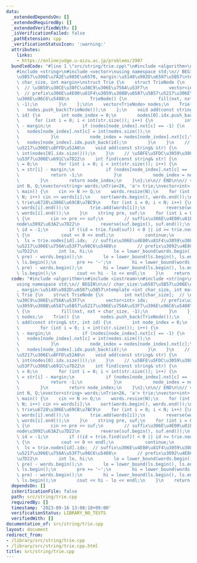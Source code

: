 ```yaml
---
data:
  _extendedDependsOn: []
  _extendedRequiredBy: []
  _extendedVerifiedWith: []
  _isVerificationFailed: false
  _pathExtension: cpp
  _verificationStatusIcon: ':warning:'
  attributes:
    links:
    - https://onlinejudge.u-aizu.ac.jp/problems/2907
  bundledCode: "#line 1 \"src/string/trie.cpp\"\n#include <algorithm>\n#include <iostream>\n\
    #include <string>\n#include <vector>\nusing namespace std;\n// BEGIN\n\n// char_size:\u6587\
    \u5B57\u306E\u7A2E\u985E\u6570, margin:\u5148\u982D\u6587\u5B57\ntemplate <int\
    \ char_size, int margin>\nstruct Trie {\n    struct TrieNode {\n        int nxt[char_size];\
    \  // \u5B50\u30CE\u30FC\u30C9\u306E\u756A\u53F7\n        vector<int> idx;   \
    \  // prefix\u306E\u4E00\u81F4\u3059\u308B\u6587\u5B57\u5217\u306E\u756A\u53F7\
    \u306E\u96C6\u5408\n        TrieNode() {\n            fill(nxt, nxt + char_size,\
    \ -1);\n        }\n    };\n\n    vector<TrieNode> nodes;\n    Trie() {\n     \
    \   nodes.push_back(TrieNode());\n    };\n    void add(const string& str, int\
    \ id) {\n        int node_index = 0;\n        nodes[0].idx.push_back(id);\n  \
    \      for (int i = 0; i < int(str.size()); i++) {\n            int c = str[i]\
    \ - margin;\n            if (nodes[node_index].nxt[c] == -1) {\n             \
    \   nodes[node_index].nxt[c] = int(nodes.size());\n                nodes.push_back(TrieNode());\n\
    \            }\n            node_index = nodes[node_index].nxt[c];\n         \
    \   nodes[node_index].idx.push_back(id);\n        }\n    }\n    // \u6587\u5B57\
    \u5217\u306E\u8FFD\u52A0\n    void add(const string& str) {\n        add(str,\
    \ int(nodes[0].idx.size()));\n    }\n    // \u5BFE\u5FDC\u3059\u308Bnode\u756A\
    \u53F7\u306E\u691C\u7D22\n    int find(const string& str) {\n        int node_index\
    \ = 0;\n        for (int i = 0; i < int(str.size()); i++) {\n            int c\
    \ = str[i] - margin;\n            if (nodes[node_index].nxt[c] == -1) {\n    \
    \            return -1;\n            }\n            node_index = nodes[node_index].nxt[c];\n\
    \        }\n        return node_index;\n    }\n};\n\n// END\n\n// varify\n// https://onlinejudge.u-aizu.ac.jp/problems/2907\n\
    int N, Q;\nvector<string> words;\nTrie<26, 'a'> trie;\nvector<int> ls;\n\nint\
    \ main() {\n    cin >> N >> Q;\n    words.resize(N);\n    for (int i = 0; i <\
    \ N; i++) cin >> words[i];\n    sort(words.begin(), words.end());\n    // suffix\
    \ trie\u6728\u306E\u69CB\u7BC9\n    for (int i = 0; i < N; i++) {\n        reverse(words[i].begin(),\
    \ words[i].end());\n        trie.add(words[i]);\n        reverse(words[i].begin(),\
    \ words[i].end());\n    }\n    string pre, suf;\n    for (int i = 0; i < Q; i++)\
    \ {\n        cin >> pre >> suf;\n        // suffix\u306E\u4E00\u81F4\u3059\u308B\
    node\u3092\u63A2\u7D22\n        reverse(suf.begin(), suf.end());\n        int\
    \ id = -1;\n        if ((id = trie.find(suf)) < 0 || id >= trie.nodes.size())\
    \ {\n            cout << 0 << endl;\n            continue;\n        }\n      \
    \  ls = trie.nodes[id].idx;  // suffix\u306E\u4E00\u81F4\u3059\u308B\u6587\u5B57\
    \u5217\u306E\u756A\u53F7\u96C6\u5408\n        // prefix\u3092\u4E8C\u5206\u63A2\
    \u7D22\n        int lo, hi;\n        lo = lower_bound(words.begin(), words.end(),\
    \ pre) - words.begin();\n        lo = lower_bound(ls.begin(), ls.end(), lo) -\
    \ ls.begin();\n        pre += '~';\n        hi = lower_bound(words.begin(), words.end(),\
    \ pre) - words.begin();\n        hi = lower_bound(ls.begin(), ls.end(), hi) -\
    \ ls.begin();\n        cout << hi - lo << endl;\n    }\n    return 0;\n}\n"
  code: "#include <algorithm>\n#include <iostream>\n#include <string>\n#include <vector>\n\
    using namespace std;\n// BEGIN\n\n// char_size:\u6587\u5B57\u306E\u7A2E\u985E\u6570\
    , margin:\u5148\u982D\u6587\u5B57\ntemplate <int char_size, int margin>\nstruct\
    \ Trie {\n    struct TrieNode {\n        int nxt[char_size];  // \u5B50\u30CE\u30FC\
    \u30C9\u306E\u756A\u53F7\n        vector<int> idx;     // prefix\u306E\u4E00\u81F4\
    \u3059\u308B\u6587\u5B57\u5217\u306E\u756A\u53F7\u306E\u96C6\u5408\n        TrieNode()\
    \ {\n            fill(nxt, nxt + char_size, -1);\n        }\n    };\n\n    vector<TrieNode>\
    \ nodes;\n    Trie() {\n        nodes.push_back(TrieNode());\n    };\n    void\
    \ add(const string& str, int id) {\n        int node_index = 0;\n        nodes[0].idx.push_back(id);\n\
    \        for (int i = 0; i < int(str.size()); i++) {\n            int c = str[i]\
    \ - margin;\n            if (nodes[node_index].nxt[c] == -1) {\n             \
    \   nodes[node_index].nxt[c] = int(nodes.size());\n                nodes.push_back(TrieNode());\n\
    \            }\n            node_index = nodes[node_index].nxt[c];\n         \
    \   nodes[node_index].idx.push_back(id);\n        }\n    }\n    // \u6587\u5B57\
    \u5217\u306E\u8FFD\u52A0\n    void add(const string& str) {\n        add(str,\
    \ int(nodes[0].idx.size()));\n    }\n    // \u5BFE\u5FDC\u3059\u308Bnode\u756A\
    \u53F7\u306E\u691C\u7D22\n    int find(const string& str) {\n        int node_index\
    \ = 0;\n        for (int i = 0; i < int(str.size()); i++) {\n            int c\
    \ = str[i] - margin;\n            if (nodes[node_index].nxt[c] == -1) {\n    \
    \            return -1;\n            }\n            node_index = nodes[node_index].nxt[c];\n\
    \        }\n        return node_index;\n    }\n};\n\n// END\n\n// varify\n// https://onlinejudge.u-aizu.ac.jp/problems/2907\n\
    int N, Q;\nvector<string> words;\nTrie<26, 'a'> trie;\nvector<int> ls;\n\nint\
    \ main() {\n    cin >> N >> Q;\n    words.resize(N);\n    for (int i = 0; i <\
    \ N; i++) cin >> words[i];\n    sort(words.begin(), words.end());\n    // suffix\
    \ trie\u6728\u306E\u69CB\u7BC9\n    for (int i = 0; i < N; i++) {\n        reverse(words[i].begin(),\
    \ words[i].end());\n        trie.add(words[i]);\n        reverse(words[i].begin(),\
    \ words[i].end());\n    }\n    string pre, suf;\n    for (int i = 0; i < Q; i++)\
    \ {\n        cin >> pre >> suf;\n        // suffix\u306E\u4E00\u81F4\u3059\u308B\
    node\u3092\u63A2\u7D22\n        reverse(suf.begin(), suf.end());\n        int\
    \ id = -1;\n        if ((id = trie.find(suf)) < 0 || id >= trie.nodes.size())\
    \ {\n            cout << 0 << endl;\n            continue;\n        }\n      \
    \  ls = trie.nodes[id].idx;  // suffix\u306E\u4E00\u81F4\u3059\u308B\u6587\u5B57\
    \u5217\u306E\u756A\u53F7\u96C6\u5408\n        // prefix\u3092\u4E8C\u5206\u63A2\
    \u7D22\n        int lo, hi;\n        lo = lower_bound(words.begin(), words.end(),\
    \ pre) - words.begin();\n        lo = lower_bound(ls.begin(), ls.end(), lo) -\
    \ ls.begin();\n        pre += '~';\n        hi = lower_bound(words.begin(), words.end(),\
    \ pre) - words.begin();\n        hi = lower_bound(ls.begin(), ls.end(), hi) -\
    \ ls.begin();\n        cout << hi - lo << endl;\n    }\n    return 0;\n}\n"
  dependsOn: []
  isVerificationFile: false
  path: src/string/trie.cpp
  requiredBy: []
  timestamp: '2023-09-16 13:08:18+09:00'
  verificationStatus: LIBRARY_NO_TESTS
  verifiedWith: []
documentation_of: src/string/trie.cpp
layout: document
redirect_from:
- /library/src/string/trie.cpp
- /library/src/string/trie.cpp.html
title: src/string/trie.cpp
---
```

